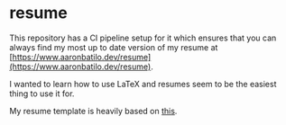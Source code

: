 # resume
This repository has a CI pipeline setup for it which ensures that you can
always find my most up to date version of my resume at
[https://www.aaronbatilo.dev/resume](https://www.aaronbatilo.dev/resume).

I wanted to learn how to use LaTeX and resumes seem to be the easiest thing to
use it for.

My resume template is heavily based on
[this](https://github.com/sb2nov/resume).
